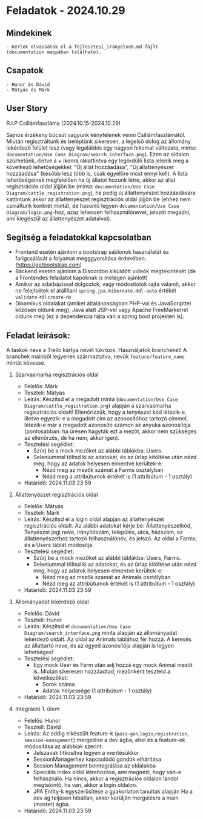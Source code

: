 # Feladatok - 2024.10.29

## Mindekinek

    - Kérlek olvassátok el a fejlesztesi_iranyelvek.md fájlt (documentation mappában található).

## Csapatok

    - Hunor és Dávid
    - Mátyás és Márk

## User Story

R.I.P Csillámfaszláma (2024.10.15-2024.10.29)

Sajnos érzékeny búcsút vagyunk kénytelenek venni Csillámfaszlámától. Miután regisztráltunk és beléptünk sikeresen, a legelső dolog az állomány lekérdező felület lesz (vagy legalábbis egy nagyon hikomat változata, minta: `documentation/Use Case Diagram/search_interface.png`). Ezen az oldalon szűrhetünk, illetve a + ikonra rákattintva egy legördülő lista jelenik meg a következő lehetőségekkel: "Új állat hozzáadása", "Új állattenyészet hozzáadása" (később lesz több is, csak egyelőre most ennyi kell). A lista lehetőségeinek megfelelően ha új állatot hozunk létre, akkor az állat regisztrációs oldal jöjjön be (minta: `documentation/Use Case Diagram/cattle_registration.png`), ha pedig új állattenyészet hozzáadására kattintunk akkor az állattenyészet regisztrációs oldal jöjjön be (ehhez nem csináltunk konkrét mintát, de hasonló legyen `documentation/Use Case Diagram/login.png`-hoz, azaz lehessen felhasználónevet, jelszót megadni, ami kiegészül az állattenyészet adataival).

## Segítség a feladatokkal kapcsolatban

- Frontend esetén ajánlom a bootstrap sablonok használatát és farigcsálását a folyamat megggyorsítása érdekében. (https://getbootstrap.com)
- Backend esetén ajánlom a Discordon kiküldött videók megtekintését (de a Frontendes feladatot kapóknak is melegen ajánlott)
- Amikor az adatbázissal dolgoztok, vagy módosítotok rajta valamit, akkor ne felejtsétek el átállítani `spring.jpa.hibernate.ddl-auto` értékét `validate`-ról `create`-re
- Dinamikus oldalakat (amiket általánosságban PHP-val és JavaScripttel közösen oldunk meg), Java alatt JSP-vel vagy Apache FreeMarkerrel oldunk meg (ez a dependencia rajta van a spring boot projekten is).

## Feladat leírások:

A taskok neve a Trello kártya nevét tükrözik.
Használjatok brancheket! A branchek mainből legyenek származtatva, nevük `feature/feature_name` mintát kövesse.

1. Szarvasmarha regisztrációs oldal
    - Felelős: Márk
    - Teszteli: Mátyás
    - Leírás: Készítsd el a megadott minta (`documentation/Use Case Diagram/cattle_registration.png`) alapján a szarvasmarha regisztrációs oldalt! Ellenőrizzük, hogy a tenyészet kód létezik-e, illetve egyezik-e a megadott cím az azonosítóhoz tartozó címmel, létezik-e már a megadott azonosító számon az anyuka azonosítója (pontosabban: ha üresen hagyták ezt a mezőt, akkor nem szükséges az ellenőrzés, de ha nem, akkor igen).
    - Tesztelési segédlet:
        - Szúrj be a mock mezőket az alábbi táblákba: Users.
        - Seleniummal töltsd ki az adatokat, és az űrlap kitöltése után nézd meg, hogy az adatok helyesen elmentve kerültek-e:
            - Nézd meg az mezők számát a Farms osztályban
            - Nézd meg a attribútumok értékét is (1 attribútum - 1 osztály)
    - Határidő: 2024.11.03 23:59

2. Állattenyészet regisztrációs oldal
    - Felelős: Mátyás
    - Teszteli: Márk
    - Leírás: Készítsd el a login oldal alapján az állattenyészet regisztrációs oldalt. Az alábbi adatokat kérje be: Állattenyészetkód, Tenyészet jogi neve, irányítószám, település, utca, házszám, az állattenyészethez tartozó felhasználónév, és jelszó. Az oldal a Farms, és a Users táblát módosítja.
    - Tesztelési segédlet:
        - Szúrj be a mock mezőket az alábbi táblákba: Users, Farms.
        - Seleniummal töltsd ki az adatokat, és az űrlap kitöltése után nézd meg, hogy az adatok helyesen elmentve kerültek-e:
            - Nézd meg az mezők számát az Animals osztályban
            - Nézd meg az attribútumok értékét is (1 attribútum - 1 osztály)
    - Határidő: 2024.11.03 23:59

3. Állományadat lekérdező oldal
    - Felelős: Dávid
    - Teszteli: Hunor
    - Leírás: Készítsd el `documentation/Use Case Diagram/search_interface.png` minta alapján az állományadat lekérdező oldalt. Az oldal az Animals táblához fér hozzá. A keresés az állattartó neve, és az egyed azonosítója alapján is legyen lehetséges!
    - Tesztelési segédlet:
        - Egy mock User és Farm után adj hozzá egy mock Animal mezőt is. Miután sikeresen hozzáadtad, mezőnként teszteld a következőket:
            - Sorok száma
            - Adatok helyessége (1 attribútum - 1 osztály)
    - Határidő: 2024.11.03 23:59

4. Integráció 1. ütem

    - Felelős: Hunor
    - Teszteli: Dávid
    - Leírás: Az eddig elkészült feature-k (`pass-gen`,`login`,`registration`, `session-management`) mergelése a dev ágba, ahol és a feature-ek módosítása az alábbiak szerint:
        - Jelszavak titkosítva legyen a mentésükkor
        - SessionManagerhez kapcsolódó gondok elhárítása
        - Session Management beintegrálása az oldalakba
        - Speciális index oldal létrehozása, ami megnézi, hogy van-e felhasználó. Ha nincs, akkor a regisztrációs oldalon landol megtekintő, ha van, akkor a login oldalon.
        - JPA Entity-k egyszerűsítése a gyakorlaton tanultak alapján
    Ha a dev ág teljesen hibátlan, akkor kerüljön mergelésre a main (master) ágba.
    - Határidő: 2024.11.03 23:59